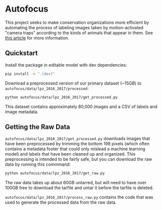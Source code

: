 # Autofocus

This project seeks to make conservation organizations more efficient by automating the process of labeling images taken by motion-activated "camera traps" according to the kinds of animals that appear in them. See [this article](https://www.uptake.org/autofocus.html) for more information.

## Quickstart

Install the package in editable model with dev dependencies:

```bash
pip install -e ".[dev]"
```

Download a preprocessed version of our primary dataset (~15GB) to `autofocus/data/lpz_2016_2017/processed`:

```bash
python autofocus/data/lpz_2016_2017/get_processed.py
```

This dataset contains approximately 80,000 images and a CSV of labels and image metadata.

## Getting the Raw Data

`autofocus/data/lpz_2016_2017/get_processed.py` downloads images that have been preprocessed by trimming the bottom 198 pixels (which often contains a metadata footer that could only mislead a machine learning model) and labels that have been cleaned up and organized. This preprocessing is intended to be fairly safe, but you can download the raw data by running this commmand:

```bash
python autofocus/data/lpz_2016_2017/get_raw.py
```

The raw data takes up about 60GB untarred, but will need to have over 100GB free to download the tarfile and untar it before the tarfile is deleted.

`autofocus/data/lpz_2016_2017/process_raw.py` contains the code that was used to generate the processed data from the raw data.
